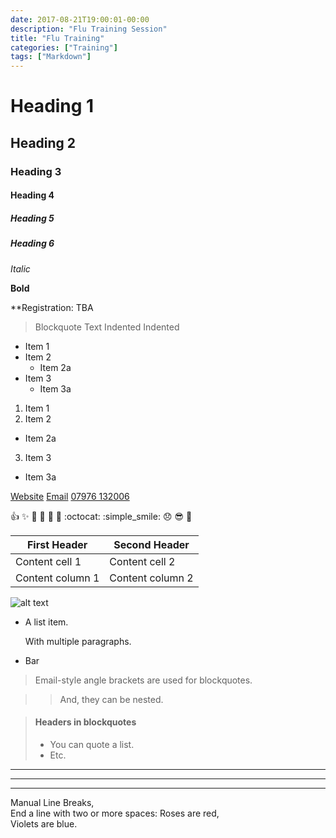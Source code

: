 ```yaml
---
date: 2017-08-21T19:00:01-00:00
description: "Flu Training Session"
title: "Flu Training"
categories: ["Training"]
tags: ["Markdown"]
---
```


# Heading 1

## Heading 2

### Heading 3

#### Heading 4

##### Heading 5

##### Heading 6

*Italic*

**Bold**

**Registration:</b> TBA

>Blockquote
>Text
  >Indented
  >Indented

* Item 1
* Item 2
  * Item 2a
* Item 3
  * Item 3a

1. Item 1
2. Item 2
  * Item 2a
3. Item 3
  * Item 3a

[Website](http://northoftynelpc.com)
[Email](Mailto:lpc@northoftynelpc.com)
[07976 132006](Tel:07976132006)

:+1: :sparkles: :camel: :tada:
:rocket: :metal: :octocat: 
:simple\_smile: :disappointed: :sunglasses:
:email:


First Header | Second Header
------------ | -------------
Content cell 1 | Content cell 2
Content column 1 | Content column 2

![alt text](https://avatars1.githubusercontent.com/u/26934311?v=4&s=96)

*   A list item.

    With multiple paragraphs.

*   Bar

> Email-style angle brackets
> are used for blockquotes.

> > And, they can be nested.

> #### Headers in blockquotes
> 
> * You can quote a list.
> * Etc.

---

* * *

- - - - 

Manual Line Breaks,  
End a line with two or more spaces:
Roses are red,   
Violets are blue.

